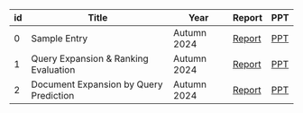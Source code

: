 | id  | Title                                  | Year        | Report                                                                                                                     | PPT                                                                                                                               |
| --- | -------------------------------------- | ----------- | -------------------------------------------------------------------------------------------------------------------------- | --------------------------------------------------------------------------------------------------------------------------------- |
| 0   | Sample Entry                           | Autumn 2024 | [Report](https://raw.githubusercontent.com/parth126/IT550/main/reports/spir0468-mitra.pdf)                                 | [PPT](https://raw.githubusercontent.com/parth126/IT550/main//presentations/IT550-Introduction_to_Information_Retrieval.pptx)      |
| 1   | Query Expansion & Ranking Evaluation   | Autumn 2024 | [Report](https://raw.githubusercontent.com/parth126/IT550/main/reports/QUERY_EXPANSION_ISSUE_15.pdf)                       | [PPT](https://raw.githubusercontent.com/parth126/IT550/main/presentations/ISSUE_15_QUERY_EXPANSION.pptx)                          |
| 2   | Document Expansion by Query Prediction | Autumn 2024 | [Report](https://raw.githubusercontent.com/parth126/IT550/main/reports/Document_Expansion_by_Query_Prediction_ISSUE_9.pdf) | [PPT](https://raw.githubusercontent.com/parth126/IT550/main/presentations/ISUUE_9_Document_Expansion_by_query_prediction_IR.pptx) |
